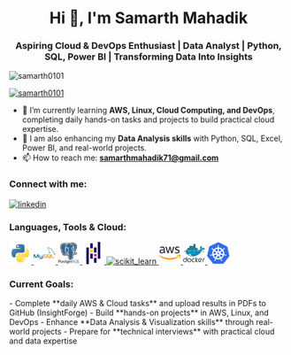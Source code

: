 <h1 align="center">Hi 👋, I'm Samarth Mahadik</h1>
<h3 align="center">Aspiring Cloud & DevOps Enthusiast | Data Analyst | Python, SQL, Power BI | Transforming Data Into Insights</h3>

<p align="left"> <img src="https://komarev.com/ghpvc/?username=samarth0101&label=Profile%20views&color=0e75b6&style=flat" alt="samarth0101" /> </p>

<p align="left"> <a href="https://github.com/ryo-ma/github-profile-trophy"><img src="https://github-profile-trophy.vercel.app/?username=samarth0101" alt="samarth0101" /></a> </p>

- 🌱 I’m currently learning **AWS, Linux, Cloud Computing, and DevOps**, completing daily hands-on tasks and projects to build practical cloud expertise.  
- 💼 I am also enhancing my **Data Analysis skills** with Python, SQL, Excel, Power BI, and real-world projects.  
- 📫 How to reach me: **samarthmahadik71@gmail.com**

<h3 align="left">Connect with me:</h3>
<p align="left">
  <a href="https://www.linkedin.com/in/samarth-mahadik-8a7965339/" target="blank"><img align="center" src="https://cdn.jsdelivr.net/npm/simple-icons@v10/icons/linkedin.svg" alt="linkedin" height="30" width="30" /></a>

<h3 align="left">Languages, Tools & Cloud:</h3>
<p align="left"> 
  <a href="https://www.python.org" target="_blank" rel="noreferrer"> <img src="https://raw.githubusercontent.com/devicons/devicon/master/icons/python/python-original.svg" alt="python" width="40" height="40"/> </a>
  <a href="https://www.mysql.com/" target="_blank" rel="noreferrer"> <img src="https://raw.githubusercontent.com/devicons/devicon/master/icons/mysql/mysql-original-wordmark.svg" alt="mysql" width="40" height="40"/> </a>
  <a href="https://www.postgresql.org" target="_blank" rel="noreferrer"> <img src="https://raw.githubusercontent.com/devicons/devicon/master/icons/postgresql/postgresql-original-wordmark.svg" alt="postgresql" width="40" height="40"/> </a>
  <a href="https://pandas.pydata.org/" target="_blank" rel="noreferrer"> <img src="https://raw.githubusercontent.com/devicons/devicon/2ae2a900d2f041da66e950e4d48052658d850630/icons/pandas/pandas-original.svg" alt="pandas" width="40" height="40"/> </a>
  <a href="https://scikit-learn.org/" target="_blank" rel="noreferrer"> <img src="https://upload.wikimedia.org/wikipedia/commons/0/05/Scikit_learn_logo_small.svg" alt="scikit_learn" width="40" height="40"/> </a>
  <a href="https://aws.amazon.com/" target="_blank" rel="noreferrer"> <img src="https://raw.githubusercontent.com/devicons/devicon/master/icons/amazonwebservices/amazonwebservices-original-wordmark.svg" alt="aws" width="40" height="40"/> </a>
  <a href="https://www.docker.com/" target="_blank" rel="noreferrer"> <img src="https://raw.githubusercontent.com/devicons/devicon/master/icons/docker/docker-original-wordmark.svg" alt="docker" width="40" height="40"/> </a>
  <a href="https://kubernetes.io/" target="_blank" rel="noreferrer"> <img src="https://raw.githubusercontent.com/devicons/devicon/master/icons/kubernetes/kubernetes-plain.svg" alt="kubernetes" width="40" height="40"/> </a>
</p>

<h3 align="left">Current Goals:</h3>
- Complete **daily AWS & Cloud tasks** and upload results in PDFs to GitHub (InsightForge)  
- Build **hands-on projects** in AWS, Linux, and DevOps  
- Enhance **Data Analysis & Visualization skills** through real-world projects  
- Prepare for **technical interviews** with practical cloud and data expertise
